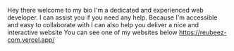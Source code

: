 Hey there welcome to my bio I'm a dedicated and experienced web developer.
I can assist you if you need any help.
Because I'm accessible and easy to collaborate with
I can also help you deliver a nice and interactive website 
You can see one of my websites below
https://reubeez-com.vercel.app/

<!---
secretdetective/secretdetective is a ✨ special ✨ repository because its `README.md` (this file) appears on your GitHub profile.
You can click the Preview link to take a look at your changes.
--->
